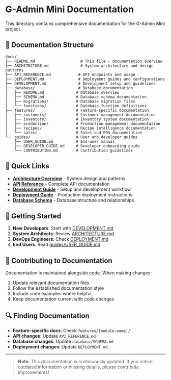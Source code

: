 # G-Admin Mini Documentation

This directory contains comprehensive documentation for the G-Admin Mini project.

## 📁 Documentation Structure

```
docs/
├── README.md                    # This file - documentation overview
├── ARCHITECTURE.md              # System architecture and design patterns
├── API_REFERENCE.md            # API endpoints and usage
├── DEPLOYMENT.md               # Deployment guides and configurations
├── DEVELOPMENT.md              # Development setup and guidelines
├── database/                   # Database documentation
│   ├── README.md              # Database overview
│   ├── SCHEMA.md              # Database schema documentation
│   ├── migrations/            # Database migration files
│   └── functions/             # Database function definitions
├── features/                  # Feature-specific documentation
│   ├── customers/             # Customer management documentation
│   ├── inventory/             # Inventory system documentation
│   ├── production/            # Production management documentation
│   ├── recipes/               # Recipe intelligence documentation
│   └── sales/                 # Sales and POS documentation
└── guides/                    # User and developer guides
    ├── USER_GUIDE.md          # End-user manual
    ├── DEVELOPER_GUIDE.md     # Developer onboarding guide
    └── CONTRIBUTING.md        # Contribution guidelines
```

## 📖 Quick Links

- [**Architecture Overview**](ARCHITECTURE.md) - System design and patterns
- [**API Reference**](API_REFERENCE.md) - Complete API documentation
- [**Development Guide**](DEVELOPMENT.md) - Setup and development workflow
- [**Deployment Guide**](DEPLOYMENT.md) - Production deployment instructions
- [**Database Schema**](database/SCHEMA.md) - Database structure and relationships

## 🚀 Getting Started

1. **New Developers**: Start with [DEVELOPMENT.md](DEVELOPMENT.md)
2. **System Architects**: Review [ARCHITECTURE.md](ARCHITECTURE.md)  
3. **DevOps Engineers**: Check [DEPLOYMENT.md](DEPLOYMENT.md)
4. **End Users**: Read [guides/USER_GUIDE.md](guides/USER_GUIDE.md)

## 📝 Contributing to Documentation

Documentation is maintained alongside code. When making changes:

1. Update relevant documentation files
2. Follow the established documentation style
3. Include code examples where helpful
4. Keep documentation current with code changes

## 🔍 Finding Documentation

- **Feature-specific docs**: Check `features/[module-name]/`
- **API changes**: Update `API_REFERENCE.md`
- **Database changes**: Update `database/SCHEMA.md`
- **Deployment changes**: Update `DEPLOYMENT.md`

---

> **Note**: This documentation is continuously updated. If you notice outdated information or missing details, please contribute improvements!